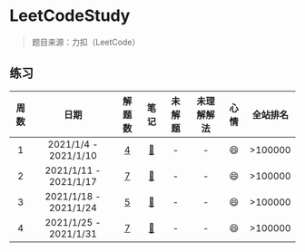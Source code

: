 # LeetCodeStudy
> 题目来源：力扣（LeetCode）
## 练习
|周数|日期|解题数|笔记|未解题|未理解解法|心情|全站排名|
|:-:|:-:|:-:|:-:|:-:|:-:|:-:|:-:|
|1|2021/1/4 - 2021/1/10| [4](https://github.com/caolei1993/leetCodeStudy/tree/master/src/main/java/com/exercise/week_001) |[:page_with_curl:](https://github.com/caolei1993/leetCodeStudy/blob/master/src/main/java/com/exercise/week_001/note.md) | - | - |:smile:|>100000|
|2|2021/1/11 - 2021/1/17| [7](https://github.com/caolei1993/leetCodeStudy/tree/master/src/main/java/com/exercise/week_002) |[:page_with_curl:](https://github.com/caolei1993/leetCodeStudy/blob/master/src/main/java/com/exercise/week_002/note.md) | - | - |:smile:|>100000|
|3|2021/1/18 - 2021/1/24| [5](https://github.com/caolei1993/leetCodeStudy/tree/master/src/main/java/com/exercise/week_003) |[:page_with_curl:](https://github.com/caolei1993/leetCodeStudy/blob/master/src/main/java/com/exercise/week_003/note.md) | - | - |:smile:|>100000|
|4|2021/1/25 - 2021/1/31| [7](https://github.com/caolei1993/leetCodeStudy/tree/master/src/main/java/com/exercise/week_004) |[:page_with_curl:](https://github.com/caolei1993/leetCodeStudy/blob/master/src/main/java/com/exercise/week_004/note.md) | - | - |:smile:|>100000|